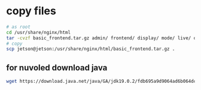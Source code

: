 # copy files

```bash
# as root 
cd /usr/share/nginx/html
tar -cvzf basic_frontend.tar.gz admin/ frontend/ display/ mode/ live/ overlay/ index.html myCA.pem
# copy
scp jetson@jetson:/usr/share/nginx/html/basic_frontend.tar.gz .
```

## for nuvoled download java

```bash
wget https://download.java.net/java/GA/jdk19.0.2/fdb695a9d9064ad6b064dc6df578380c/7/GPL/openjdk-19.0.2_linux-aarch64_bin.tar.gz
```
